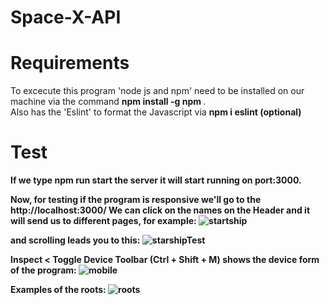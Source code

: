 # Space-X-API

# Requirements
To excecute this program 'node js and npm' need to be installed on our machine via the command <b> npm install -g npm </b>.
<br>
Also has the 'Eslint' to format the Javascript via <b> npm i eslint <b/> (optional)
  
  # Test
  If we type <b> npm run start</b> the server it will start running on port:3000.
  
Now, for testing if the program is responsive we'll go to the <b> http://localhost:3000/<b/>
We can click on the names on the Header and it will send us to different pages, for example: 
![startship](https://user-images.githubusercontent.com/58296399/173207997-25c4ce64-3943-48bd-b605-f51cbbab0dab.PNG)

and scrolling leads you to this:
![starshipTest](https://user-images.githubusercontent.com/58296399/173208019-7d087bd0-5131-4a1a-82da-910436159c3b.PNG)

  
  Inspect < Toggle Device Toolbar (Ctrl + Shift + M) shows the device form of the program:
![mobile](https://user-images.githubusercontent.com/58296399/173208088-092cc5e4-da28-407b-8338-26de798fade3.PNG)

Examples of the roots:
![roots](https://user-images.githubusercontent.com/58296399/173208115-a5b1bd37-970c-4464-ab27-63df6c753387.PNG)
